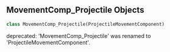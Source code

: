 ## MovementComp_Projectile Objects

```python
class MovementComp_Projectile(ProjectileMovementComponent)
```

deprecated: 'MovementComp_Projectile' was renamed to 'ProjectileMovementComponent'.

<a id="unreal.RectLightComponent"></a>